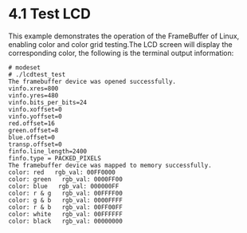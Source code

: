 # 4.1 Test LCD

This example demonstrates the operation of the FrameBuffer of Linux, enabling color and color grid testing.The LCD screen will display the corresponding color, the following is the terminal output information:

```
# modeset 
# ./lcdtest_test 
The framebuffer device was opened successfully.
vinfo.xres=800
vinfo.yres=480
vinfo.bits_per_bits=24
vinfo.xoffset=0
vinfo.yoffset=0
red.offset=16
green.offset=8
blue.offset=0
transp.offset=0
finfo.line_length=2400
finfo.type = PACKED_PIXELS
The framebuffer device was mapped to memory successfully.
color: red   rgb_val: 00FF0000
color: green   rgb_val: 0000FF00
color: blue   rgb_val: 000000FF
color: r & g   rgb_val: 00FFFF00
color: g & b   rgb_val: 0000FFFF
color: r & b   rgb_val: 00FF00FF
color: white   rgb_val: 00FFFFFF
color: black   rgb_val: 00000000

```
